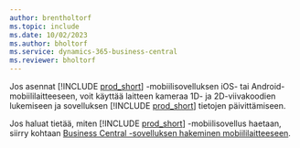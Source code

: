 ```yaml
---
author: brentholtorf
ms.topic: include
ms.date: 10/02/2023
ms.author: bholtorf
ms.service: dynamics-365-business-central
ms.reviewer: bholtorf
---
```


Jos asennat [!INCLUDE [prod_short](prod_short.md)] -mobiilisovelluksen iOS- tai Android-mobiililaitteeseen, voit käyttää laitteen kameraa 1D- ja 2D-viivakoodien lukemiseen ja sovelluksen [!INCLUDE [prod_short](prod_short.md)] tietojen päivittämiseen. 

Jos haluat tietää, miten [!INCLUDE [prod_short](prod_short.md)] -mobiilisovellus haetaan, siirry kohtaan [Business Central -sovelluksen hakeminen mobiililaitteeseen](../install-mobile-app.md).